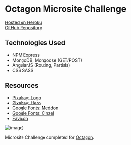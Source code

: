 # Octagon Microsite Challenge

[Hosted on Heroku](https://octogon-challenge.herokuapp.com/)<br>
[GitHub Repository](https://github.com/cwithac/octagon_challenge)

## Technologies Used

- NPM Express
- MongoDB, Mongoose (GET/POST)
- AngularJS (Routing, Partials)
- CSS SASS

## Resources

- [Pixabay: Logo](https://pixabay.com/photo-320868/)
- [Pixabay: Hero](https://pixabay.com/photo-1642970/)
- [Google Fonts: Meddon](https://fonts.google.com/specimen/Meddon)
- [Google Fonts: Cinzel](https://fonts.google.com/specimen/Cinzel)
- [Favicon](http://www.favicon.cc/?action=icon&file_id=910285)

![image](#))

Microsite Challenge completed for [Octagon](http://www.octagon.com/).
